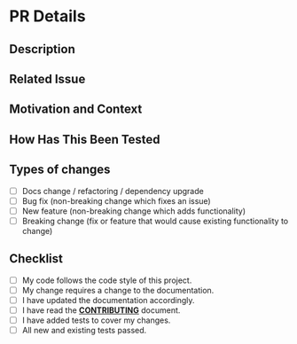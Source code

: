 # PR Details

<!--- Provide a general summary of your changes in the Title above -->

## Description

<!--- Describe your changes in detail -->

## Related Issue

<!--- This project only accepts pull requests related to open issues -->
<!--- If suggesting a new feature or change, please discuss it in an issue first -->
<!--- If fixing a bug, there should be an issue describing it with steps to reproduce -->
<!--- Please link to the issue here: -->

## Motivation and Context

<!--- Why is this change required? What problem does it solve? -->

## How Has This Been Tested

<!--- Please describe in detail how you tested your changes. -->
<!--- Include details of your testing environment, and the tests you ran to -->
<!--- see how your change affects other areas of the code, etc. -->

## Types of changes

<!--- What types of changes does your code introduce? Put an `x` in all the boxes that apply: -->

- [ ] Docs change / refactoring / dependency upgrade
- [ ] Bug fix (non-breaking change which fixes an issue)
- [ ] New feature (non-breaking change which adds functionality)
- [ ] Breaking change (fix or feature that would cause existing functionality to change)

## Checklist

<!--- Go over all the following points, and put an `x` in all the boxes that apply. -->
<!--- If you're unsure about any of these, don't hesitate to ask. We're here to help! -->

- [ ] My code follows the code style of this project.
- [ ] My change requires a change to the documentation.
- [ ] I have updated the documentation accordingly.
- [ ] I have read the 
**[CONTRIBUTING](https://github.com/LUCIT-Systems-and-Development/unicorn-binance-trailing-stop-loss/blob/master/CONTRIBUTING.md)** 
document.
- [ ] I have added tests to cover my changes.
- [ ] All new and existing tests passed.
